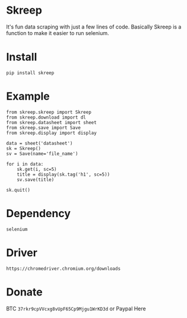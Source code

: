 # Skreep
It's fun data scraping with just a few lines of code. Basically Skreep is a function to make it easier to run selenium.

# Install
```pip install skreep```

# Example
```
from skreep.skreep import Skreep
from skreep.download import dl
from skreep.datasheet import sheet
from skreep.save import Save
from skreep.display import display

data = sheet('datasheet')
sk = Skreep()
sv = Save(name='file_name')

for i in data:
    sk.get(i, sc=5)
    title = display(sk.tag('h1', sc=5))
    sv.save(title)

sk.quit()
```
# Dependency
```selenium```
# Driver
```https://chromedriver.chromium.org/downloads```
# Donate
BTC ```37rkr9cpVVcxg8vUpF65Cp9Mjgu1WrKD3d``` or Paypal Here
